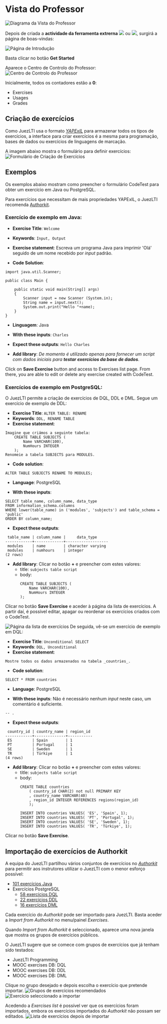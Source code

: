 # Vista do Professor

![Diagrama da Vista do Professor](../docs/img/teacherView/teacherViewUsageDiagram.png)

Depois de criada a **actividade da ferramenta extrerna** ![](../docs/img/gettingCredentials/externalTool2.png) ou ![](../docs/img/gettingCredentials/externalTool.png), surgirá a página de boas-vindas:

![Página de Introdução](../docs/img/teacherView/getStartedPage.png)

Basta clicar no botão **Get Started**

Aparece o Centro de Controlo do Professor:
![Centro de Controlo do Professor](../docs/img/teacherView/teacherViewControlCenter.png)

Inicialmente, todos os contadores estão a **0**:
- Exercises
- Usages
- Grades

## Criação de exercícios

Como JuezLTI usa o formato [_YAPExIL_](https://raw.githubusercontent.com/FGPE-Erasmus/format-specifications/master/schemas/yapexil.schema.json) para armazenar todos os tipos de exercícios, a interface para criar exercícios é a mesma para programação, bases de dados ou exercícios de linguagens de marcação.

A imagem abaixo mostra o formulário para definir exercícios:
![Formulário de Criação de Exercícios](../docs/img/teacherView/teacherViewCreateExerciseForm.png)

## Exemplos
Os exemplos abaixo mostram como preencher o formulário CodeTest para obter um exercício em Java ou PostgreSQL.

Para exercícios que necessitam de mais propriedades YAPExIL, o JuezLTI recomenda [Authorkit](https://python.usz.edu.pl/authorkit/ui/dashboard). 
### Exercício de exemplo em Java:
- **Exercise Title**: `Welcome`
- **Keywords**: `Input, Output`
- **Exercise statement**: Escreva um programa Java para imprimir 'Olá' seguido de um nome recebido por _input_ padrão.

- **Code Solution**: 
```
import java.util.Scanner;

public class Main {

    public static void main(String[] args)
    {
        Scanner input = new Scanner (System.in);
        String name = input.next();
        System.out.print("Hello "+name);
    }
}
```

- **Linguagem**: Java

- **With these inputs**: `Charles`

- **Expect these outputs**: `Hello Charles`

- **Add library**: _De momento é utilizado apenas para fornecer um script com dados iniciais para **testar exercícios da base de dados**_.

Click on **Save Exercise** button and access to Exercises list page. From there, you are able to edit or delete any exercise created with CodeTest.

### Exercícios de exemplo em PostgreSQL:

O JuezLTI permite a criação de exercícios de DQL, DDL e DML. Segue um exercício de exemplo de DDL:
- **Exercise Title**: `ALTER TABLE: RENAME`
- **Keywords**: `DDL, RENAME TABLE`
- **Exercise statement**: 
```
Imagine que criámos a seguinte tabela:
    CREATE TABLE SUBJECTS (
        Name VARCHAR(100),
        NumHours INTEGER
    );
Renomeie a tabela SUBJECTS para MODULES.
```

- **Code solution**: 
```
ALTER TABLE SUBJECTS RENAME TO MODULES;
```

- **Language**: PostgreSQL

- **With these inputs**: 
```
SELECT table_name, column_name, data_type
FROM information_schema.columns
WHERE lower(table_name) in ('modules', 'subjects') and table_schema = 'public'
ORDER BY column_name;
```

- **Expect these outputs**:
```
 table_name | column_name |     data_type     
------------+-------------+-------------------
 modules    | name        | character varying
 modules    | numhours    | integer
(2 rows)
```

- **Add library**: Clicar no botão **+** e preencher com estes valores:
  - title: `subjects table script`
  - body:
    ```
    CREATE TABLE SUBJECTS (
        Name VARCHAR(100),
        NumHours INTEGER
    );
    ```

Clicar no botão **Save Exercise** e aceder à página da lista de exercícios. A partir daí, é possível editar, apagar ou reordenar os exercícios criados com o CodeTest.

![Página da lista de exercícios](../docs/img/teacherView/exercisesList.png)
De seguida, vê-se um exercício de exemplo em DQL:
- **Exercise Title**: `Unconditional SELECT`
- **Keywords**: `DQL, Unconditional`
- **Exercise statement**: 
```
Mostre todos os dados armazenados na tabela _countries_.
```
- **Code solution**: 
```
SELECT * FROM countries
```

- **Language**: PostgreSQL

- **With these inputs**:
Não é necessário nenhum _input_ neste caso, um comentário é suficiente.
```
-- .
```

- **Expect these outputs**:
```
 country_id | country_name | region_id 
------------+--------------+-----------
 ES         | Spain        | 1
 PT         | Portugal     | 1
 SE         | Sweden       | 1
 TR         | Türkiye      | 1
(4 rows)
```

- **Add library**: Clicar no botão **+** e preencher com estes valores:
  - title: `subjects table script`
  - body:
    ```
    CREATE TABLE countries 
        ( country_id CHAR(2) not null PRIMARY KEY       
        , country_name VARCHAR(40) 
        , region_id INTEGER REFERENCES regions(region_id)
        ); 

    INSERT INTO countries VALUES( 'ES', 'Spain', 1);
    INSERT INTO countries VALUES( 'PT', 'Portugal', 1);
    INSERT INTO countries VALUES( 'SE', 'Sweden', 1);
    INSERT INTO countries VALUES( 'TR', 'Türkiye', 1);
    ```

Clicar no botão **Save Exercise**.
## Importação de exercícios de Authorkit

A equipa do JuezLTI partilhou vários conjuntos de exercícios no [_Authorkit_](https://python.usz.edu.pl/authorkit/ui/dashboard) para permitir aos instrutores utilizar o JuezLTI com o menor esforço possível:
- [101 exercícios Java](https://python.usz.edu.pl/authorkit/ui/projects/7f1dc980-a4ed-4c94-9488-e3db1f36c7e1/exercises)
- Exercícios PostgreSQL
  - [58 exercícios DQL](https://python.usz.edu.pl/authorkit/ui/projects/3b71a2f0-e295-4a95-988d-bd6aa9b73ca8/exercises)
  - [22 exercícios DDL](https://python.usz.edu.pl/authorkit/ui/projects/4f0281e5-2543-49a9-b0e5-83324553a579/exercises)
  - [16 exercícios DML](https://python.usz.edu.pl/authorkit/ui/projects/83a38e8c-e4c4-45d3-b1a6-ec7509c433d5/exercises)

Cada exercício do _Authorkit_ pode ser importado para JuezLTI. Basta aceder a _Import from Authorkit_ no menu/painel _Exercises_.

Quando _Import from Authorkit_ é seleccionado, aparece uma nova janela que mostra os grupos de exercícios públicos.

O JuezLTI sugere que se comece com grupos de exercícios que já tenham sido testados:
- JuezLTI Programming
- MOOC exercises DB: DQL
- MOOC exercises DB: DDL
- MOOC exercises DB: DML

Clique no grupo desejado e depois escolha o exercício que pretende importar.
![Grupos de exercícios recomendados](../docs/img/teacherView/exercisesGroupsRecommended.png)
![Exercício seleccionado a importar](../docs/img/teacherView/exerciseSelected.png)

Acedendo a _Exercises list_ é possível ver que os exercícios foram importados, embora os exercícios importados do _Authorkit_ não possam ser editados.
![Lista de exercícios depois de importar](../docs/img/teacherView/exercisesListAfterImport.png)


